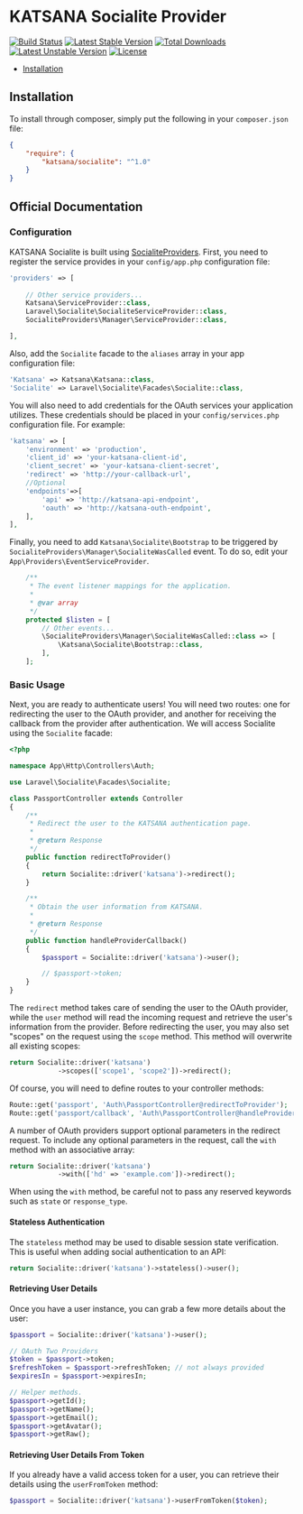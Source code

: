 KATSANA Socialite Provider
==============

[![Build Status](https://travis-ci.org/katsana/katsana-socialite.svg?branch=1.0)](https://travis-ci.org/katsana/katsana-socialite)
[![Latest Stable Version](https://poser.pugx.org/katsana/socialite/v/stable)](https://packagist.org/packages/katsana/socialite)
[![Total Downloads](https://poser.pugx.org/katsana/socialite/downloads)](https://packagist.org/packages/katsana/socialite)
[![Latest Unstable Version](https://poser.pugx.org/katsana/socialite/v/unstable)](https://packagist.org/packages/katsana/socialite)
[![License](https://poser.pugx.org/katsana/socialite/license)](https://packagist.org/packages/katsana/socialite)


* [Installation](#installation)


## Installation

To install through composer, simply put the following in your `composer.json` file:

```json
{
    "require": {
        "katsana/socialite": "^1.0"
    }
}
```

## Official Documentation

### Configuration

KATSANA Socialite is built using [SocialiteProviders](http://socialiteproviders.github.io/). First, you need to register the service provides in your `config/app.php` configuration file:

```php
'providers' => [
    
    // Other service providers...
    Katsana\ServiceProvider::class,
    Laravel\Socialite\SocialiteServiceProvider::class,
    SocialiteProviders\Manager\ServiceProvider::class,

],
```

Also, add the `Socialite` facade to the `aliases` array in your app configuration file:

```php
'Katsana' => Katsana\Katsana::class,
'Socialite' => Laravel\Socialite\Facades\Socialite::class,
```

You will also need to add credentials for the OAuth services your application utilizes. These credentials should be placed in your `config/services.php` configuration file. For example:

```php
'katsana' => [
    'environment' => 'production',
    'client_id' => 'your-katsana-client-id',
    'client_secret' => 'your-katsana-client-secret',
    'redirect' => 'http://your-callback-url',
    //Optional
    'endpoints'=>[
        'api' => 'http://katsana-api-endpoint',
        'oauth' => 'http://katsana-outh-endpoint',
    ],
],
```

Finally, you need to add `Katsana\Socialite\Bootstrap` to be triggered by `SocialiteProviders\Manager\SocialiteWasCalled` event. To do so, edit your `App\Providers\EventServiceProvider`.

```php
    /**
     * The event listener mappings for the application.
     *
     * @var array
     */
    protected $listen = [
        // Other events...
        \SocialiteProviders\Manager\SocialiteWasCalled::class => [
            \Katsana\Socialite\Bootstrap::class,
        ],
    ];
```

### Basic Usage

Next, you are ready to authenticate users! You will need two routes: one for redirecting the user to the OAuth provider, and another for receiving the callback from the provider after authentication. We will access Socialite using the `Socialite` facade:

```php
<?php

namespace App\Http\Controllers\Auth;

use Laravel\Socialite\Facades\Socialite;

class PassportController extends Controller
{
    /**
     * Redirect the user to the KATSANA authentication page.
     *
     * @return Response
     */
    public function redirectToProvider()
    {
        return Socialite::driver('katsana')->redirect();
    }

    /**
     * Obtain the user information from KATSANA.
     *
     * @return Response
     */
    public function handleProviderCallback()
    {
        $passport = Socialite::driver('katsana')->user();

        // $passport->token;
    }
}
```

The `redirect` method takes care of sending the user to the OAuth provider, while the `user` method will read the incoming request and retrieve the user's information from the provider. Before redirecting the user, you may also set "scopes" on the request using the `scope` method. This method will overwrite all existing scopes:

```php
return Socialite::driver('katsana')
            ->scopes(['scope1', 'scope2'])->redirect();
```

Of course, you will need to define routes to your controller methods:

```php
Route::get('passport', 'Auth\PassportController@redirectToProvider');
Route::get('passport/callback', 'Auth\PassportController@handleProviderCallback');
```

A number of OAuth providers support optional parameters in the redirect request. To include any optional parameters in the request, call the `with` method with an associative array:

```php
return Socialite::driver('katsana')
            ->with(['hd' => 'example.com'])->redirect();
```

When using the `with` method, be careful not to pass any reserved keywords such as `state` or `response_type`.

#### Stateless Authentication

The `stateless` method may be used to disable session state verification. This is useful when adding social authentication to an API:

```php
return Socialite::driver('katsana')->stateless()->user();
```


#### Retrieving User Details

Once you have a user instance, you can grab a few more details about the user:

```php
$passport = Socialite::driver('katsana')->user();

// OAuth Two Providers
$token = $passport->token;
$refreshToken = $passport->refreshToken; // not always provided
$expiresIn = $passport->expiresIn;

// Helper methods.
$passport->getId();
$passport->getName();
$passport->getEmail();
$passport->getAvatar();
$passport->getRaw();
```

#### Retrieving User Details From Token

If you already have a valid access token for a user, you can retrieve their details using the `userFromToken` method:

```php
$passport = Socialite::driver('katsana')->userFromToken($token);
```
